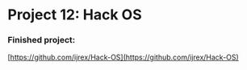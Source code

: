 # Project 12: Hack OS

### Finished project:

[https://github.com/ijrex/Hack-OS](https://github.com/ijrex/Hack-OS)
